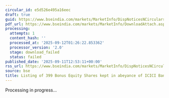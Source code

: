 ```yaml
---
circular_id: e5d526e495a16eec
draft: true
guid: https://www.bseindia.com/markets/MarketInfo/DispNoticesNCirculars.aspx?Noticeid={18DB3FD2-F972-4486-B64B-760C8E613BC8}&noticeno=20250911-74&dt=09/11/2025&icount=74&totcount=91&flag=0
pdf_url: https://www.bseindia.com/markets/MarketInfo/DownloadAttach.aspx?id=20250911-74&attachedId=
processing:
  attempts: 1
  content_hash: ''
  processed_at: '2025-09-12T01:26:22.853362'
  processor_version: '2.0'
  stage: download_failed
  status: failed
published_date: '2025-09-11T12:53:11+00:00'
rss_url: https://www.bseindia.com/markets/MarketInfo/DispNoticesNCirculars.aspx?Noticeid={18DB3FD2-F972-4486-B64B-760C8E613BC8}&noticeno=20250911-74&dt=09/11/2025&icount=74&totcount=91&flag=0
source: bse
title: Listing of 399 Bonus Equity Shares kept in abeyance of ICICI Bank Limited
---
```


Processing in progress...